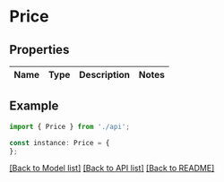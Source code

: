 # Price


## Properties

Name | Type | Description | Notes
------------ | ------------- | ------------- | -------------

## Example

```typescript
import { Price } from './api';

const instance: Price = {
};
```

[[Back to Model list]](../README.md#documentation-for-models) [[Back to API list]](../README.md#documentation-for-api-endpoints) [[Back to README]](../README.md)
